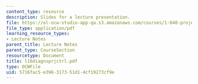 ```yaml
---
content_type: resource
description: Slides for a lecture presentation.
file: https://ol-ocw-studio-app-qa.s3.amazonaws.com/courses/1-040-project-management-spring-2004/5716fac5e396317351d14cf19273cf9e_l16diagnsprjctrl.pdf
file_type: application/pdf
learning_resource_types:
- Lecture Notes
parent_title: Lecture Notes
parent_type: CourseSection
resourcetype: Document
title: l16diagnsprjctrl.pdf
type: OCWFile
uid: 5716fac5-e396-3173-51d1-4cf19273cf9e
---
```


